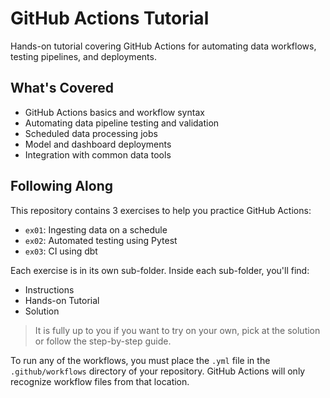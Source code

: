 # GitHub Actions Tutorial

Hands-on tutorial covering GitHub Actions for automating data workflows, testing pipelines, and deployments.

## What's Covered

- GitHub Actions basics and workflow syntax
- Automating data pipeline testing and validation
- Scheduled data processing jobs
- Model and dashboard deployments
- Integration with common data tools

## Following Along
This repository contains 3 exercises to help you practice GitHub Actions:
- `ex01`: Ingesting data on a schedule
- `ex02`: Automated testing using Pytest
- `ex03`: CI using dbt

Each exercise is in its own sub-folder. Inside each sub-folder, you'll find:
- Instructions
- Hands-on Tutorial
- Solution

> It is fully up to you if you want to try on your own, pick at the solution or follow the step-by-step guide.

To run any of the workflows, you must place the `.yml` file in the `.github/workflows` directory of your repository. GitHub Actions will only recognize workflow files from that location.